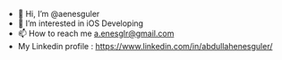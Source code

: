 - 👋 Hi, I’m @aenesguler
- 👀 I’m interested in iOS Developing
- 📫 How to reach me a.enesglr@gmail.com
- My Linkedin profile : https://www.linkedin.com/in/abdullahenesguler/

<!---
aenesguler/aenesguler is a ✨ special ✨ repository because its `README.md` (this file) appears on your GitHub profile.
You can click the Preview link to take a look at your changes.
--->
